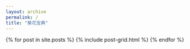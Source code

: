 ```yaml
---
layout: archive
permalink: /
title: "葵花宝典"
---
```


<div class="tiles">
{% for post in site.posts %}
	{% include post-grid.html %}
{% endfor %}
</div><!-- /.tiles -->
